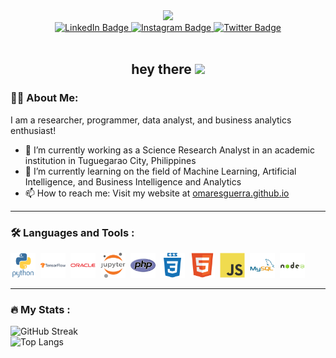 <div id="header" align="center">
  <img src="https://media.giphy.com/media/M9gbBd9nbDrOTu1Mqx/giphy.gif" width="100"/>
  <div id="badges" align="center">
    <a href="https://www.linkedin.com/in/omaresguerra/">
      <img src="https://img.shields.io/badge/LinkedIn-blue?style=flate&logo=linkedin&logoColor=white" alt="LinkedIn Badge"/>
    </a>
     <a href="https://www.instagram.com/omar_esguerra/">
      <img src="https://img.shields.io/badge/Instagram-orange?style=flat&logo=instagram&logoColor=white" alt="Instagram Badge"/>
    </a>
    <a href="https://twitter.com/omar_esguerra">
      <img src="https://img.shields.io/badge/Twitter-blue?style=flat&logo=twitter&logoColor=white" alt="Twitter Badge"/>
    </a>
    <br>
    <img src="https://komarev.com/ghpvc/?username=omaresguerra&style=flat-square&color=blue" alt=""/>
    </div>
  <h2> hey there <img src="https://media.giphy.com/media/hvRJCLFzcasrR4ia7z/giphy.gif" width="30px"/></h2>
</div>

### :woman_technologist: About Me:

I am a researcher, programmer, data analyst, and business analytics enthusiast!

- 🔭 I’m currently working as a Science Research Analyst in an academic institution in Tuguegarao City, Philippines
- 🌱 I’m currently learning on the field of Machine Learning, Artificial Intelligence, and Business Intelligence and Analytics
- 📫 How to reach me: Visit my website at <a href="https://omaresguerra.github.io/"> omaresguerra.github.io </a>
<!-- - 👯 I’m looking to collaborate on Business Intelligence and Analytics
- 📫 How to reach me: ...
- 😄 Pronouns: ...
- ⚡ Fun fact: ... -->

---

### :hammer_and_wrench: Languages and Tools :
<div>
  <img src="https://github.com/devicons/devicon/blob/master/icons/python/python-original-wordmark.svg" title="Python" alt="Python" width="40" height="40"/>&nbsp;
  <img src="https://github.com/devicons/devicon/blob/master/icons/tensorflow/tensorflow-original-wordmark.svg" title="Tensorflow" alt="Tensorflow" width="40" height="40"/>&nbsp;
  <img src="https://github.com/devicons/devicon/blob/master/icons/oracle/oracle-original.svg" title="Oracle" alt="Oracle" width="40" height="40"/>&nbsp;
  <img src="https://github.com/devicons/devicon/blob/master/icons/jupyter/jupyter-original-wordmark.svg" title="Jupyter" alt="Jupyter" width="40" height="40"/>&nbsp;
  <img src="https://github.com/devicons/devicon/blob/master/icons/php/php-original.svg" title="PHP" alt="PHP" width="40" height="40"/>&nbsp;
  <img src="https://github.com/devicons/devicon/blob/master/icons/css3/css3-plain-wordmark.svg"  title="CSS3" alt="CSS" width="40" height="40"/>&nbsp;
  <img src="https://github.com/devicons/devicon/blob/master/icons/html5/html5-original.svg" title="HTML5" alt="HTML" width="40" height="40"/>&nbsp;
  <img src="https://github.com/devicons/devicon/blob/master/icons/javascript/javascript-original.svg" title="JavaScript" alt="JavaScript" width="40" height="40"/>&nbsp;
  <img src="https://github.com/devicons/devicon/blob/master/icons/mysql/mysql-original-wordmark.svg" title="MySQL"  alt="MySQL" width="40" height="40"/>&nbsp;
  <img src="https://github.com/devicons/devicon/blob/master/icons/nodejs/nodejs-original-wordmark.svg" title="NodeJS" alt="NodeJS" width="40" height="40"/>&nbsp;
</div>

---

### :fire: My Stats :
![GitHub Streak](https://github-readme-streak-stats.herokuapp.com?user=omaresguerra)<br>
![Top Langs](https://github-readme-stats.vercel.app/api/top-langs/?username=omaresguerra&layout=compact)
